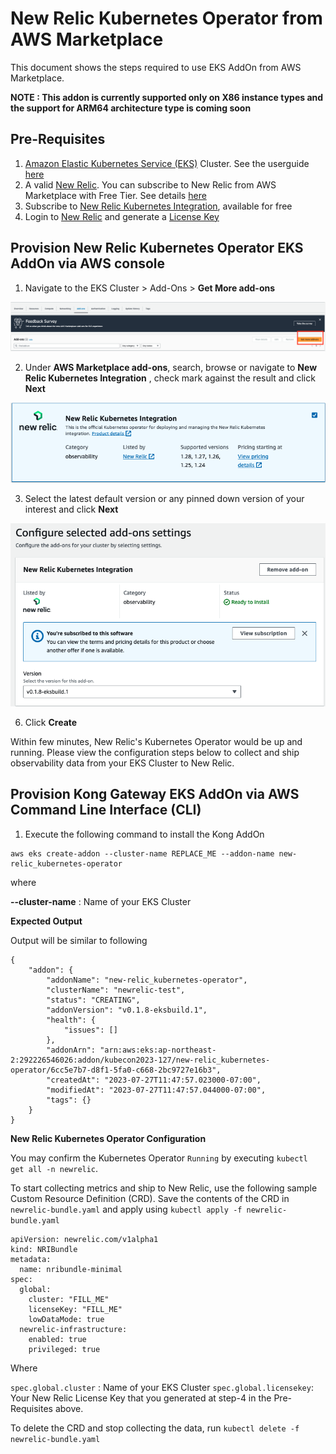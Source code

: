 # New Relic Kubernetes Operator from AWS Marketplace

This document shows the steps required to use EKS AddOn from AWS Marketplace.

**NOTE : This addon is currently supported only on X86 instance types and the support for ARM64 architecture type is coming soon**

## Pre-Requisites

1. [Amazon Elastic Kubernetes Service (EKS)](https://docs.aws.amazon.com/eks/latest/userguide/what-is-eks.html) Cluster. See the userguide [here](https://docs.aws.amazon.com/eks/latest/userguide/create-cluster.html)
2. A valid [New Relic](https://one.newrelic.com/). You can subscribe to New Relic from AWS Marketplace with Free Tier. See details [here](https://aws.amazon.com/marketplace/pp/prodview-ov56chowabeb4?sr=0-3&ref_=beagle&applicationId=AWS-Marketplace-Console)
3. Subscribe to [New Relic Kubernetes Integration](https://aws.amazon.com/marketplace/pp/prodview-gcywa6keq2ajy?applicationId=AWS-Marketplace-Console&ref_=beagle&sr=0-5), available for free
4. Login to [New Relic](https://one.newrelic.com/) and generate a [License Key](https://one.newrelic.com/launcher/api-keys-ui.api-keys-launcher)


## Provision New Relic Kubernetes Operator EKS AddOn via AWS console

1. Navigate to the EKS Cluster > Add-Ons > **Get More add-ons**

![](./images/01.png)

2. Under **AWS Marketplace add-ons**, search, browse or navigate to **New Relic Kubernetes Integration** , check mark against the result and click **Next**

![](./images/02.png)

3. Select the latest default version or any pinned down version of your interest and click **Next**

![](./images/03.png)

6. Click **Create**

Within few minutes, New Relic's Kubernetes Operator would be up and running. Please view the configuration steps below to collect and ship observability data from your EKS Cluster to New Relic.

## Provision Kong Gateway EKS AddOn via AWS Command Line Interface (CLI)

1. Execute the following command to install the Kong AddOn

```
aws eks create-addon --cluster-name REPLACE_ME --addon-name new-relic_kubernetes-operator
```

where 

**--cluster-name** : Name of your EKS Cluster

**Expected Output**

Output will be similar to following

```
{
    "addon": {
        "addonName": "new-relic_kubernetes-operator",
        "clusterName": "newrelic-test",
        "status": "CREATING",
        "addonVersion": "v0.1.8-eksbuild.1",
        "health": {
            "issues": []
        },
        "addonArn": "arn:aws:eks:ap-northeast-2:292226546026:addon/kubecon2023-127/new-relic_kubernetes-operator/6cc5e7b7-d8f1-5fa0-c668-2bc9727e16b3",
        "createdAt": "2023-07-27T11:47:57.023000-07:00",
        "modifiedAt": "2023-07-27T11:47:57.044000-07:00",
        "tags": {}
    }
}
```

**New Relic Kubernetes Operator Configuration**

You may confirm the Kubernetes Operator `Running` by executing `kubectl get all -n newrelic`. 

To start collecting metrics and ship to New Relic, use the following sample Custom Resource Definition (CRD). Save the contents of the CRD in `newrelic-bundle.yaml` and apply using `kubectl apply -f newrelic-bundle.yaml`

```
apiVersion: newrelic.com/v1alpha1
kind: NRIBundle
metadata:
  name: nribundle-minimal
spec:
  global:
    cluster: "FILL_ME"
    licenseKey: "FILL_ME"
    lowDataMode: true
  newrelic-infrastructure:
    enabled: true
    privileged: true
```

Where

`spec.global.cluster` : Name of your EKS Cluster
`spec.global.licensekey`: Your New Relic License Key that you generated at step-4 in the Pre-Requisites above.

To delete the CRD and stop collecting the data, run `kubectl delete -f newrelic-bundle.yaml`